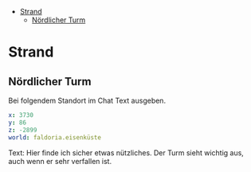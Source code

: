 - [Strand](#strand)
    - [Nördlicher Turm](#nördlicher-turm)

# Strand

## Nördlicher Turm
Bei  folgendem Standort im Chat Text ausgeben.
```yml
x: 3730
y: 86
z: -2899
world: faldoria.eisenküste
```
Text: Hier finde ich sicher etwas nützliches. Der Turm sieht wichtig aus, auch wenn er sehr verfallen ist.
